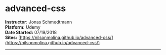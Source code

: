 # advanced-css
**Instructor:** Jonas Schmedtmann  
**Platform:** Udemy  
**Date Started:** 07/19/2018  
**Sites:** [https://nilsonmolina.github.io/advanced-css/](https://nilsonmolina.github.io/advanced-css/)

--- 